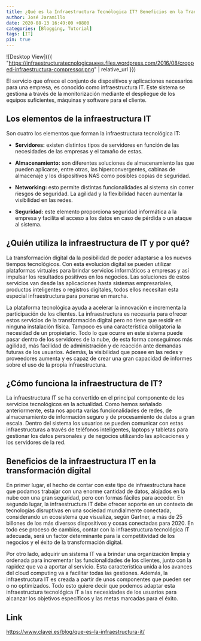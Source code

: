 ```yaml
---
title: ¿Qué es la Infraestructura Tecnólogica IT? Beneficios en la Transformación Digital
author: José Jaramillo
date: 2020-08-13 16:49:00 +0800
categories: [Blogging, Tutorial]
tags: [IT]
pin: true
---
```



![Desktop View]({{ "https://infraestructuratecnologicauees.files.wordpress.com/2016/08/cropped-infraestructura-compressor.png" | relative_url }})

El servicio que ofrece el conjunto de dispositivos y aplicaciones necesarios para una empresa, es conocido como infraestructura IT. Este sistema se gestiona a través de la monitorización mediante el despliegue de los equipos suficientes, máquinas y software para el cliente.

## Los elementos de la infraestructura IT

Son cuatro los elementos que forman la infraestructura tecnológica IT:

- **Servidores:** existen distintos tipos de servidores en función de las necesidades de las empresas y el tamaño de estas.

- **Almacenamiento:** son diferentes soluciones de almacenamiento las que pueden aplicarse, entre otras, las hiperconvergentes, cabinas de almacenaje y los dispositivos NAS como posibles copias de seguridad.

- **Networking:** esto permite distintas funcionalidades al sistema sin correr riesgos de seguridad. La agilidad y la flexibilidad hacen aumentar la visibilidad en las redes.

- **Seguridad:** este elemento proporciona seguridad informática a la empresa y facilita el acceso a los datos en caso de pérdida o un ataque al sistema.

## ¿Quién utiliza la infraestructura de IT y por qué?

La transformación digital da la posibilidad de poder adaptarse a los nuevos tiempos tecnológicos. Con esta evolución digital se pueden utilizar plataformas virtuales para brindar servicios informáticos a empresas y así impulsar los resultados positivos en los negocios. Las soluciones de estos servicios van desde las aplicaciones hasta sistemas empresariales, productos inteligentes o registros digitales, todos ellos necesitan esta especial infraestructura para ponerse en marcha.

La plataforma tecnológica ayuda a acelerar la innovación e incrementa la participación de los clientes. La infraestructura es necesaria para ofrecer estos servicios de la transformación digital pero no tiene que residir en ninguna instalación física. Tampoco es una característica obligatoria la necesidad de un propietario. Todo lo que ocurre en este sistema puede pasar dentro de los servidores de la nube, de esta forma conseguimos más agilidad, más facilidad de administración y de reacción ante demandas futuras de los usuarios. Además, la visibilidad que posee en las redes y proveedores aumenta y es capaz de crear una gran capacidad de informes sobre el uso de la propia infraestructura.

## ¿Cómo funciona la infraestructura de IT?

La infraestructura IT se ha convertido en el principal componente de los servicios tecnológicos en la actualidad. Como hemos señalado anteriormente, esta nos aporta varias funcionalidades de redes, de almacenamiento de información seguro y de procesamiento de datos a gran escala. Dentro del sistema los usuarios se pueden comunicar con estas infraestructuras a través de teléfonos inteligentes, laptops y tabletas para gestionar los datos personales y de negocios utilizando las aplicaciones y los servidores de la red.

## Beneficios de la infraestructura IT en la transformación digital

En primer lugar, el hecho de contar con este tipo de infraestructura hace que podamos trabajar con una enorme cantidad de datos, alojados en la nube con una gran seguridad, pero con formas fáciles para acceder. En segundo lugar, la infraestructura IT debe ofrecer soporte en un contexto de tecnologías disruptivas en una sociedad mundialmente conectada, considerando un ecosistema que visualiza, según Gartner, a más de 25 billones de los más diversos dispositivos y cosas conectadas para 2020. En todo ese proceso de cambios, contar con la infraestructura tecnológica IT adecuada, será un factor determinante para la competitividad de los negocios y el éxito de la transformación digital.

Por otro lado, adquirir un sistema IT va a brindar una organización limpia y ordenada para incrementar las funcionalidades de los clientes, junto con la rapidez que va a aportar al servicio. Esta característica unida a los avances del cloud computing va a facilitar todas las gestiones. Además, la infraestructura IT es creada a partir de unos componentes que pueden ser o no optimizados. Todo esto quiere decir que podemos adaptar esta infraestructura tecnológica IT a las necesidades de los usuarios para alcanzar los objetivos específicos y las metas marcadas para el éxito.

## Link

https://www.clavei.es/blog/que-es-la-infraestructura-it/
